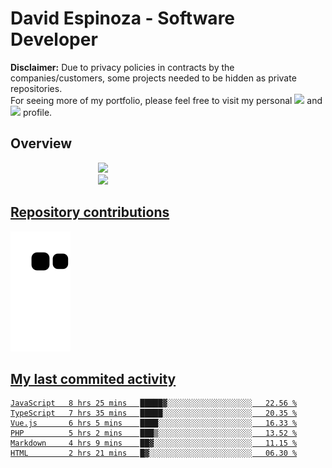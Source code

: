 # David Espinoza - Software Developer
<div id="links">
  <p>
    <strong>Disclaimer:</strong> Due to privacy policies in contracts by the companies/customers, some projects needed to be hidden as private repositories. <br />
For seeing more of my portfolio, please feel free to visit my personal <a href="https://davidespinoza.dev" target="_blank"><img src="https://img.shields.io/badge/website-000000?style=for-the-badge&logo=About.me&logoColor=white" target="_blank"></a> and <a href="https://www.linkedin.com/in/despinozap" target="_blank"><img src="https://img.shields.io/badge/LinkedIn-0077B5?style=for-the-badge&logo=linkedin&logoColor=white" target="_blank"></a> profile.
  </p>
</div>

## Overview

<div id="stats">
  <a href="https://github.com/despinozap">
  <img height="180em" style="margin: 0em 10em;" src="https://github-readme-stats.vercel.app/api?username=despinozap&show_icons=true&include_all_commits=true&count_private=true&theme=default"/>
  <img height="180em" style="margin: 0em 10em;" src="https://github-readme-stats.vercel.app/api/top-langs/?username=despinozap&layout=compact&langs_count=7&theme=default"/>
</div>
 
## Repository contributions
<div id="snake"> 

  ![Snake animation](https://github.com/despinozap/despinozap/blob/output/github-contribution-grid-snake.svg)
</div>

## My last commited activity
<!--START_SECTION:waka-->

```text
JavaScript   8 hrs 25 mins   █████▓░░░░░░░░░░░░░░░░░░░   22.56 %
TypeScript   7 hrs 35 mins   █████░░░░░░░░░░░░░░░░░░░░   20.35 %
Vue.js       6 hrs 5 mins    ████░░░░░░░░░░░░░░░░░░░░░   16.33 %
PHP          5 hrs 2 mins    ███▒░░░░░░░░░░░░░░░░░░░░░   13.52 %
Markdown     4 hrs 9 mins    ██▓░░░░░░░░░░░░░░░░░░░░░░   11.15 %
HTML         2 hrs 21 mins   █▓░░░░░░░░░░░░░░░░░░░░░░░   06.30 %
```

<!--END_SECTION:waka-->
